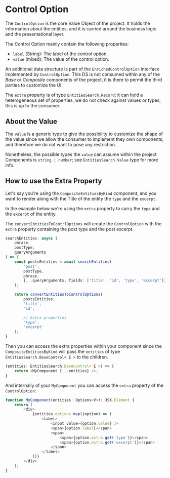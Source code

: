 # Control Option

The `ControlOption` is the core Value Object of the project. It holds the information about the entities, and it
is carried around the business logic and the presentational layer.

The Control Option mainly contain the following properties:

- `label` (String): The label of the control option.
- `value` (mixed): The value of the control option.

An additional data structure is part of the `EnrichedControlOption` interface implemented by `ControlOption`. This DS is
not consumed within any of the _Base_ or _Composite_ components of the project, it is there to permit the third parties
to customize the UI.

The `extra` property is of type `EntitiesSearch.Record`; it can hold a heterogeneous set of properties, we do not check
against values or types, this is up to the consumer.

## About the Value

The `value` is a generic type to give the possibility to customize the shape of the value since we allow the consumer to
implement they own components, and therefore we do not want to pose any restriction.

Nonetheless, the possible types the `value` can assume within the project Components is `string | number`;
see `EntitiesSearch.Value` type for more info.

## How to use the Extra Property

Let's say you're using the `CompositeEntitiesByKind` component, and you want to render along with the Title of the
entity the `type` and the `excerpt`.

In the example below we're using the `extra` property to carry the `type` and the `excerpt` of the entity.

The `convertEntitiesToContrlOptions` will create the `ControlOption` with the `extra` property containing the post type
and the post excerpt.

```typescript
searchEntities: async (
	phrase,
	postType,
	queryArguments
) => {
	const postsEntities = await searchEntities(
		'post',
		postType,
		phrase,
		{...queryArguments, fields: ['title', 'id', 'type', 'excerpt']}
	);

	return convertEntitiesToControlOptions(
		postsEntities,
		'title',
		'id',

		// Extra properties
		'type',
		'excerpt'
	);
}
```

Then you can access the extra properties within your component since the `CompositeEntitiesByKind` will pass
the `entities` of type `EntitiesSearch.BaseControl< E >` to the children.

```typescript
(entities: EntitiesSearch.BaseControl< E >) => {
    return <MyComponent {...entities} />;
}
```

And internally of your `MyComponent` you can access the `extra` property of the `ControlOption`:

```typescript
function MyComponent(entities: Options<V>): JSX.Element {
    return (
        <div>
            {entities.options.map((option) => (
                <label>
                    <input value={option.value} />
                    <span>{option.label}</span>
                    <span>
                        <span>{option.extra.get('type')}</span>
                        <span>{option.extra.get('excerpt')}</span>
                    </span>
                </label>
            ))}
        </div>
    );
}
```
